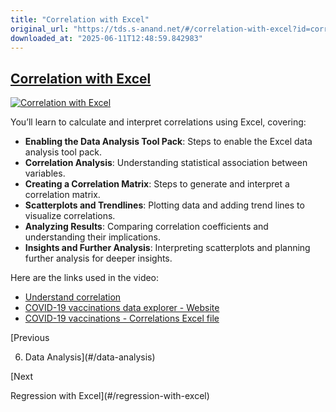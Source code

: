 ```yaml
---
title: "Correlation with Excel"
original_url: "https://tds.s-anand.net/#/correlation-with-excel?id=correlation-with-excel"
downloaded_at: "2025-06-11T12:48:59.842983"
---
```


[Correlation with Excel](#/correlation-with-excel?id=correlation-with-excel)
----------------------------------------------------------------------------

[![Correlation with Excel](https://i.ytimg.com/vi_webp/lXHCyhO7DmY/sddefault.webp)](https://youtu.be/lXHCyhO7DmY)

You’ll learn to calculate and interpret correlations using Excel, covering:

* **Enabling the Data Analysis Tool Pack**: Steps to enable the Excel data analysis tool pack.
* **Correlation Analysis**: Understanding statistical association between variables.
* **Creating a Correlation Matrix**: Steps to generate and interpret a correlation matrix.
* **Scatterplots and Trendlines**: Plotting data and adding trend lines to visualize correlations.
* **Analyzing Results**: Comparing correlation coefficients and understanding their implications.
* **Insights and Further Analysis**: Interpreting scatterplots and planning further analysis for deeper insights.

Here are the links used in the video:

* [Understand correlation](https://www.khanacademy.org/math/ap-statistics/bivariate-data-ap/correlation-coefficient-r/v/correlation-coefficient-intuition-examples)
* [COVID-19 vaccinations data explorer - Website](https://ourworldindata.org/covid-vaccinations?country=OWID_WRL)
* [COVID-19 vaccinations - Correlations Excel file](https://docs.google.com/spreadsheets/d/1_vQF2i5ubKmHQMBqoTwsu6AlevWsQtTD/view#gid=790744269)

[Previous

6. Data Analysis](#/data-analysis)

[Next

Regression with Excel](#/regression-with-excel)